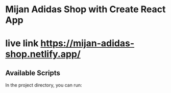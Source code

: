 # Mijan Adidas Shop with Create React App

# live link https://mijan-adidas-shop.netlify.app/

## Available Scripts

In the project directory, you can run:



